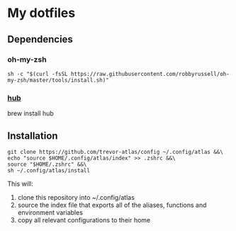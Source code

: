 # My dotfiles

## Dependencies

### oh-my-zsh
`sh -c "$(curl -fsSL https://raw.githubusercontent.com/robbyrussell/oh-my-zsh/master/tools/install.sh)"`

### [hub](https://hub.github.com/)
brew install hub


## Installation
```
git clone https://github.com/trevor-atlas/config ~/.config/atlas &&\
echo "source $HOME/.config/atlas/index" >> .zshrc &&\
source "$HOME/.zshrc" &&\
sh ~/.config/atlas/install
```

This will:
1. clone this repository into ~/.config/atlas
2. source the index file that exports all of the aliases, functions and environment variables
3. copy all relevant configurations to their home

